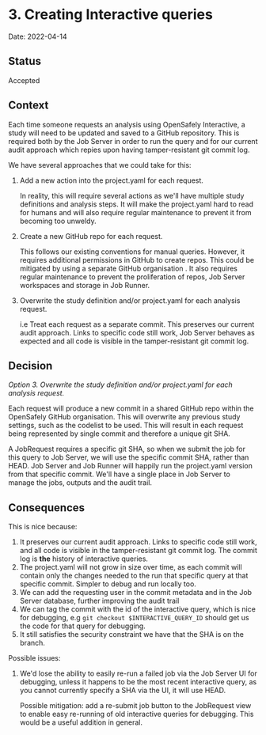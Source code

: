 # 3. Creating Interactive queries

Date: 2022-04-14

## Status

Accepted

## Context

Each time someone requests an analysis using OpenSafely Interactive, a study will need to be updated and saved to a GitHub repository. This is required both by the Job Server in order to run the query and for our current audit approach which repies upon having tamper-resistant git commit log.

We have several approaches that we could take for this:
1. Add a new action into the project.yaml for each request.

    In reality, this will require several actions as we'll have multiple study definitions and analysis steps. It will make the project.yaml hard to read for humans and will also require regular maintenance to prevent it from becoming too unweldy.


2. Create a new GitHub repo for each request.

    This follows our existing conventions for manual queries. However, it requires additional permissions in GitHub to create repos. This could be mitigated by using a separate GitHub organisation . It also requires regular maintenance to prevent the proliferation of repos, Job Server workspaces and storage in Job Runner.

3. Overwrite the study definition and/or project.yaml for each analysis request.

    i.e Treat each request as a separate commit. This preserves our current audit approach. Links to specific code still work, Job Server behaves as expected and all code is visible in the tamper-resistant git commit log.



## Decision

*Option 3. Overwrite the study definition and/or project.yaml for each analysis request.*

Each request will produce a new commit in a shared GitHub repo within the OpenSafely GitHub organisation. This will overwrite any previous study settings, such as the codelist to be used. This will result in each request being represented by single commit and therefore a unique git SHA.

A JobRequest requires a specific git SHA, so when we submit the job for this query to Job Server, we will use the specific commit SHA, rather than HEAD. Job Server and Job Runner will happily run the project.yaml version from that specific commit. We'll have a single place in Job Server to manage the jobs, outputs and the audit trail.


## Consequences

This is nice because:
1. It preserves our current audit approach. Links to specific code still work, and all code is visible in the tamper-resistant git commit log. The commit log is **the** history of interactive queries.
2. The project.yaml will not grow in size over time, as each commit will contain only the changes needed to the run that specific query at that specific commit. Simpler to debug and run locally too.
3. We can add the requesting user in the commit metadata and in the Job Server database, further improving the audit trail
4. We can tag the commit with the id of the interactive query, which is nice for debugging, e.g `git checkout $INTERACTIVE_QUERY_ID` should get us the code for that query for debugging.
5. It still satisfies the security constraint we have that the SHA is on the branch.

Possible issues:
1. We'd lose the ability to easily re-run a failed job via the Job Server UI for debugging, unless it happens to be the most recent interactive query, as you cannot currently specify a SHA via the UI, it will use HEAD.

    Possible mitigation: add a re-submit job button to the JobRequest view to enable easy re-running of old interactive queries for debugging. This would be a useful addition in general.
